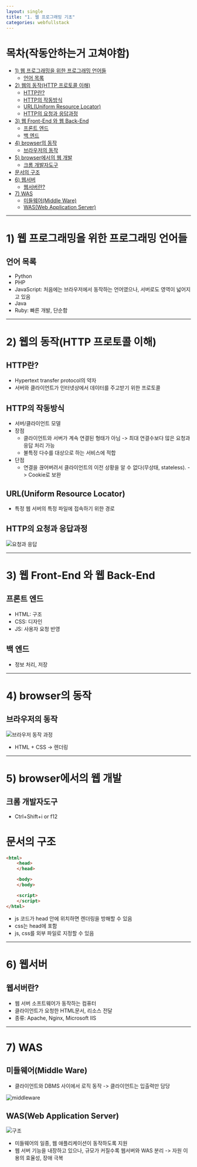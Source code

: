 ```yaml
---
layout: single
title: "1. 웹 프로그래밍 기초"
categories: webfullstack
---
```


# 목차(작동안하는거 고쳐야함)
- [1) 웹 프로그래밍을 위한 프로그래밍 언어들](#1-웹-프로그래밍을-위한-프로그래밍-언어들)
  * [언어 목록](#언어-목록)
- [2) 웹의 동작(HTTP 프로토콜 이해)](#2-웹의-동작http-프로토콜-이해)
  * [HTTP란?](#--------)
  * [HTTP의 작동방식](#http------)
  * [URL(Uniform Resource Locator)](#urluniform-resource-locator)
  * [HTTP의 요청과 응답과정](#http----------)
- [3) 웹 Front-End 와 웹 Back-End](#3-웹-Front-End-와-웹-Back-End)
  * [프론트 엔드](#프론트-엔드)
  * [백 엔드](#백-엔드)
- [4) browser의 동작](#4-browser의-동작)
  * [브라우저의 동작](#브라우저의-동작)
- [5) browser에서의 웹 개발](#5--browser--------)
  * [크롬 개발자도구](#--------)
- [문서의 구조](#------)
- [6) 웹서버](#6-----)
  * [웹서버란?](#-----)
- [7) WAS](#7--was)
  * [미들웨어(Middle Ware)](#-----middle-ware-)
  * [WAS(Web Application Server)](#was-web-application-server-)


---
# 1) 웹 프로그래밍을 위한 프로그래밍 언어들
## 언어 목록
* Python
* PHP
* JavaScript: 처음에는 브라우저에서 동작하는 언어였으나, 서버로도 영역이 넓어지고 있음
* Java
* Ruby: 빠른 개발, 단순함

---
# 2) 웹의 동작(HTTP 프로토콜 이해)
## HTTP란?
* Hypertext transfer protocol의 약자
* 서버와 클라이언트가 인터넷상에서 데이터를 주고받기 위한 프로토콜


## HTTP의 작동방식
* 서버/클라이언트 모델
* 장점
    * 클라이언트와 서버가 계속 연결된 형태가 아님 
    -> 최대 연결수보다 많은 요청과 응답 처리 가능
    * 불특정 다수를 대상으로 하는 서비스에 적합
* 단점
    * 연결을 끊어버려서 클라이언트의 이전 상황을 알 수 없다(무상태, stateless).
    -> Cookie로 보완


## URL(Uniform Resource Locator)
* 특정 웹 서버의 특정 파일에 접속하기 위한 경로


## HTTP의 요청과 응답과정
![요청과 응답](https://cphinf.pstatic.net/mooc/20180119_25/1516354290022wUY3x_PNG/http_-_.PNG)

---
# 3) 웹 Front-End 와 웹 Back-End
## 프론트 엔드
* HTML: 구조
* CSS: 디자인
* JS: 사용자 요청 반영

## 백 엔드
* 정보 처리, 저장

---
# 4) browser의 동작
## 브라우저의 동작
![브라우저 동작 과정](https://cphinf.pstatic.net/mooc/20171231_32/1514692895834EoHUo_PNG/webkitflow.png)
* HTML + CSS -> 렌더링

---
# 5) browser에서의 웹 개발
## 크롬 개발자도구
* Ctrl+Shift+i or f12


# 문서의 구조
```html
<html>
    <head>
    </head>

    <body>
    </body>

    <script>
    </script>
</html>
```
* js 코드가 head 안에 위치하면 렌더링을 방해할 수 있음
* css는 head에 포함
* js, css를 외부 파일로 지정할 수 있음

---
# 6) 웹서버
## 웹서버란?
* 웹 서버 소프트웨어가 동작하는 컴퓨터
* 클라이언트가 요청한 HTML문서, 리소스 전달
* 종류: Apache, Nginx, Microsoft IIS

---
# 7) WAS
## 미들웨어(Middle Ware)
* 클라이언트와 DBMS 사이에서 로직 동작
-> 클라이언트는 입출력만 담당

![middleware](https://cphinf.pstatic.net/mooc/20180122_267/1516608805247GN2hK_PNG/1_1_7_.PNG)


## WAS(Web Application Server)
![구조](https://cphinf.pstatic.net/mooc/20180122_270/1516606715302CWRJG_PNG/1_1_7_was.PNG)
* 미들웨어의 일종, 웹 애플리케이션이 동작하도록 지원
* 웹 서버 기능을 내장하고 있으나, 규모가 커질수록 웹서버와 WAS 분리 -> 자원 이용의 효율성, 장애 극복
